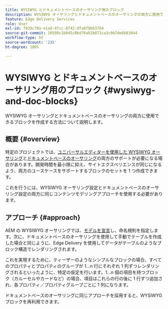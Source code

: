```yaml
---
title: WYSIWYG とドキュメントベースのオーサリング用のブロック
description: WYSIWYG オーサリングとドキュメントベースのオーサリングの両方に使用できるブロックを作成する方法について説明します。
feature: Edge Delivery Services
role: User
exl-id: f039c70a-e1a0-4fcc-8f42-dfa0f8bb3764
source-git-commit: 10580c1b045c86d76ab2b871ca3c0b7de6683044
workflow-type: ht
source-wordcount: '235'
ht-degree: 100%

---
```


# WYSIWYG とドキュメントベースのオーサリング用のブロック {#wysiwyg-and-doc-blocks}

WYSIWYG オーサリングとドキュメントベースのオーサリングの両方に使用できるブロックを作成する方法について説明します。

## 概要 {#overview}

特定のプロジェクトでは、[ユニバーサルエディターを使用した WYSIWYG オーサリング](/help/edge/wysiwyg-authoring/authoring.md)と[ドキュメントベースのオーサリング](/help/edge/docs/authoring.md)の両方のサポートが必要になる場合があります。開発時間を最小限に抑え、サイトエクスペリエンスが同じになるよう、両方のユースケースをサポートするブロックのセットを 1 つ作成できます。

これを行うには、WYSIWYG オーサリング設定とドキュメントベースのオーサリング設定の両方に同じコンテンツモデリングアプローチを使用する必要があります。

## アプローチ {#approach}

AEM の WYSIWYG オーサリングでは、[モデルを宣言](/help/edge/wysiwyg-authoring/content-modeling.md)し、命名規則を指定します。次に、ドキュメントベースのオーサリングを使用して手動でテーブルを作成した場合と同じように、Edge Delivery を使用してデータがテーブルのようなブロック構造でレンダリングされます。

これを実現するために、ティーザーのようなシンプルなブロックの場合、すべてのプロパティとプロパティのグループが 1…n 行にそれぞれ 1 列ずつレンダリングされるといったように、特定の仮定を行います。1…n 個の項目を持つブロック（カルーセルやカードなど）の場合、項目はこれらの行の後に 1 行ずつ追加され、各プロパティ／プロパティグループごとに 1 列になります。

ドキュメントベースのオーサリングに同じアプローチを採用すると、WYSIWYG ブロックを再利用できます。
